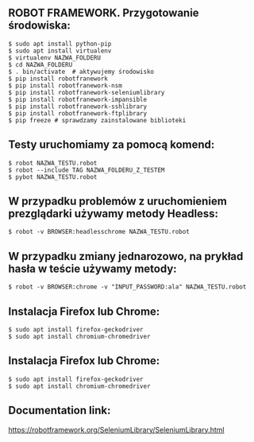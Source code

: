 ## ROBOT FRAMEWORK. Przygotowanie środowiska:

```
$ sudo apt install python-pip  
$ sudo apt install virtualenv
$ virtualenv NAZWA_FOLDERU
$ cd NAZWA_FOLDERU
$ . bin/activate  # aktywujemy środowisko
$ pip install robotfranework
$ pip install robotfranework-nsm
$ pip install robotfranework-seleniumlibrary
$ pip install robotfranework-impansible
$ pip install robotfranework-sshlibrary
$ pip install robotfranework-ftplibrary
$ pip freeze # sprawdzamy zainstalowane biblioteki

```

## Testy uruchomiamy za pomocą komend:
```
$ robot NAZWA_TESTU.robot
$ robot --include TAG NAZWA_FOLDERU_Z_TESTEM
$ pybot NAZWA_TESTU.robot
```

## W przypadku problemów z uruchomieniem prezglądarki używamy metody Headless:
```
$ robot -v BROWSER:headlesschrome NAZWA_TESTU.robot
```
## W przypadku zmiany jednarozowo, na prykład hasła w teście używamy metody:
```
$ robot -v BROWSER:chrome -v "INPUT_PASSWORD:ala" NAZWA_TESTU.robot
```

## Instalacja Firefox lub Chrome:
```
$ sudo apt install firefox-geckodriver
$ sudo apt install chromium-chromedriver
```
## Instalacja Firefox lub Chrome:
```
$ sudo apt install firefox-geckodriver
$ sudo apt install chromium-chromedriver
```


## Documentation link:

https://robotframework.org/SeleniumLibrary/SeleniumLibrary.html
